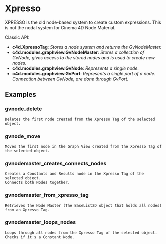 # Xpresso

XPRESSO is the old node-based system to create custom expressions. This is not the nodal system for Cinema 4D Node Material. 

Classic API:
- **c4d.XpressoTag**: *Stores a node system and returns the GvNodeMaster.*
- **c4d.modules.graphview.GvNodeMaster**: *Stores a collection of GvNode, gives access to the stored nodes and is used to create new nodes.*
- **c4d.modules.graphview.GvNode**: *Represents a single node.*
- **c4d.modules.graphview.GvPort**: *Represents a single port of a node. Connection between GvNode, are done through GvPort.*

## Examples

### gvnode_delete

    Deletes the first node created from the Xpresso Tag of the selected object.

### gvnode_move

    Moves the first node in the Graph View created from the Xpresso Tag of the selected object.

### gvnodemaster_creates_connects_nodes

    Creates a Constants and Results node in the Xpresso Tag of the selected object.
    Connects both Nodes together.

### gvnodemaster_from_xpresso_tag

    Retrieves the Node Master (The BaseList2D object that holds all nodes) from an Xpresso Tag.

### gvnodemaster_loops_nodes

    Loops through all nodes from the Xpresso Tag of the selected object.
    Checks if it's a Constant Node.
